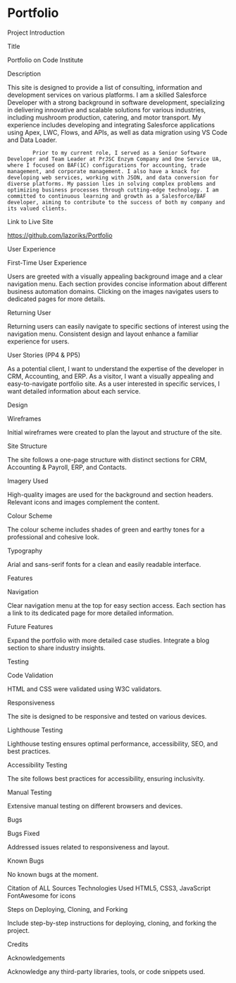 # Portfolio
Project Introduction

Title

Portfolio on Code Institute

Description

This site is designed to provide a list of consulting, information and development services on various platforms. 
        I am a skilled Salesforce Developer with a strong background in software development, specializing in delivering innovative and scalable solutions for various industries, including mushroom production, catering, and motor transport. My experience includes developing and integrating Salesforce applications using Apex, LWC, Flows, and APIs, as well as data migration using VS Code and Data Loader.

            Prior to my current role, I served as a Senior Software Developer and Team Leader at PrJSC Enzym Company and One Service UA, where I focused on BAF(1C) configurations for accounting, trade management, and corporate management. I also have a knack for developing web services, working with JSON, and data conversion for diverse platforms. My passion lies in solving complex problems and optimizing business processes through cutting-edge technology. I am committed to continuous learning and growth as a Salesforce/BAF developer, aiming to contribute to the success of both my company and its valued clients.

Link to Live Site

https://github.com/lazoriks/Portfolio

User Experience

First-Time User Experience

Users are greeted with a visually appealing background image and a clear navigation menu.
Each section provides concise information about different business automation domains.
Clicking on the images navigates users to dedicated pages for more details.

Returning User

Returning users can easily navigate to specific sections of interest using the navigation menu.
Consistent design and layout enhance a familiar experience for users.

User Stories (PP4 & PP5)

As a potential client, I want to understand the expertise of the developer in CRM, Accounting, and ERP.
As a visitor, I want a visually appealing and easy-to-navigate portfolio site.
As a user interested in specific services, I want detailed information about each service.

Design

Wireframes

Initial wireframes were created to plan the layout and structure of the site.

Site Structure

The site follows a one-page structure with distinct sections for CRM, Accounting & Payroll, ERP, and Contacts.

Imagery Used

High-quality images are used for the background and section headers.
Relevant icons and images complement the content.

Colour Scheme

The colour scheme includes shades of green and earthy tones for a professional and cohesive look.

Typography

Arial and sans-serif fonts for a clean and easily readable interface.

Features

Navigation

Clear navigation menu at the top for easy section access.
Each section has a link to its dedicated page for more detailed information.

Future Features

Expand the portfolio with more detailed case studies.
Integrate a blog section to share industry insights.

Testing

Code Validation

HTML and CSS were validated using W3C validators.

Responsiveness

The site is designed to be responsive and tested on various devices.

Lighthouse Testing

Lighthouse testing ensures optimal performance, accessibility, SEO, and best practices.

Accessibility Testing

The site follows best practices for accessibility, ensuring inclusivity.

Manual Testing

Extensive manual testing on different browsers and devices.

Bugs

Bugs Fixed

Addressed issues related to responsiveness and layout.

Known Bugs

No known bugs at the moment.

Citation of ALL Sources
Technologies Used
HTML5, CSS3, JavaScript
FontAwesome for icons

Steps on Deploying, Cloning, and Forking

Include step-by-step instructions for deploying, cloning, and forking the project.

Credits

Acknowledgements

Acknowledge any third-party libraries, tools, or code snippets used.
